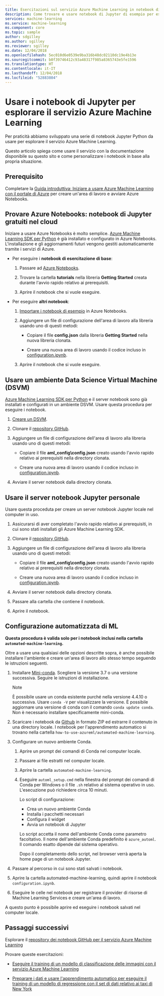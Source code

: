```yaml
---
title: Esercitazioni sul servizio Azure Machine Learning in notebook di Jupyter
description: Come trovare e usare notebook di Jupyter di esempio per esplorare il servizio Azure Machine Learning in Python.
services: machine-learning
ms.service: machine-learning
ms.component: core
ms.topic: sample
author: sdgilley
ms.author: sgilley
ms.reviewer: sgilley
ms.date: 12/04/2018
ms.openlocfilehash: 5ec010d6e0539e9ba316b48dc02110dc19e4b13e
ms.sourcegitcommit: b0f39746412c93a48317f985a8365743e5fe1596
ms.translationtype: HT
ms.contentlocale: it-IT
ms.lasthandoff: 12/04/2018
ms.locfileid: "52883804"
---
```

# <a name="use-jupyter-notebooks-to-explore-azure-machine-learning-service"></a>Usare i notebook di Jupyter per esplorare il servizio Azure Machine Learning


Per praticità abbiamo sviluppato una serie di notebook Jupyter Python da usare per esplorare il servizio Azure Machine Learning. 

Questo articolo spiega come usare il servizio con la documentazione disponibile su questo sito e come personalizzare i notebook in base alla propria situazione. 

## <a name="prerequisite"></a>Prerequisito

Completare la [Guida introduttiva: Iniziare a usare Azure Machine Learning con il portale di Azure](quickstart-get-started.md) per creare un'area di lavoro e avviare Azure Notebooks.

## <a name="try-azure-notebooks-free-jupyter-notebooks-in-the-cloud"></a>Provare Azure Notebooks: notebook di Jupyter gratuiti nel cloud

Iniziare a usare Azure Notebooks è molto semplice. [Azure Machine Learning SDK per Python](https://aka.ms/aml-sdk) è già installato e configurato in Azure Notebooks. L'installazione e gli aggiornamenti futuri vengono gestiti automaticamente tramite i servizi di Azure.
  
+ Per eseguire i **notebook di esercitazione di base**:
  1. Passare ad [Azure Notebooks](https://notebooks.azure.com/).
    
  1. Trovare la cartella **tutorials** nella libreria **Getting Started** creata durante l'avvio rapido relativo ai prerequisiti.
    
  1. Aprire il notebook che si vuole eseguire.
    
+ Per eseguire **altri notebook**:

  1. [Importare i notebook di esempio](https://aka.ms/aml-clone-azure-notebooks) in Azure Notebooks.

  1. Aggiungere un file di configurazione dell'area di lavoro alla libreria usando uno di questi metodi:
     + Copiare il file **config.json** dalla libreria **Getting Started** nella nuova libreria clonata.

     + Creare una nuova area di lavoro usando il codice incluso in [configuration.ipynb](https://github.com/Azure/MachineLearningNotebooks/blob/master/configuration.ipynb).
    
  1. Aprire il notebook che si vuole eseguire.     


## <a name="use-a-data-science-virtual-machine-dsvm"></a>Usare un ambiente Data Science Virtual Machine (DSVM)

[Azure Machine Learning SDK per Python](https://aka.ms/aml-sdk) e il server notebook sono già installati e configurati in un ambiente DSVM. Usare questa procedura per eseguire i notebook.

1. [Creare un DSVM](how-to-configure-environment.md#dsvm).

1. Clonare il [repository GitHub](https://aka.ms/aml-notebooks).

1. Aggiungere un file di configurazione dell'area di lavoro alla libreria usando uno di questi metodi:
    * Copiare il file **aml_config\config.json** creato usando l'avvio rapido relativo ai prerequisiti nella directory clonata.

    * Creare una nuova area di lavoro usando il codice incluso in [configuration.ipynb](https://github.com/Azure/MachineLearningNotebooks/blob/master/configuration.ipynb).

1. Avviare il server notebook dalla directory clonata.

## <a name="use-your-own-jupyter-notebook-server"></a>Usare il server notebook Jupyter personale

Usare questa proceduta per creare un server notebook Jupyter locale nel computer in uso.

1. Assicurarsi di aver completato l'avvio rapido relativo ai prerequisiti, in cui sono stati installati gli Azure Machine Learning SDK.

1. Clonare il [repository GitHub](https://aka.ms/aml-notebooks).

1. Aggiungere un file di configurazione dell'area di lavoro alla libreria usando uno di questi metodi:
    * Copiare il file **aml_config\config.json** creato usando l'avvio rapido relativo ai prerequisiti nella directory clonata.
    
    * Creare una nuova area di lavoro usando il codice incluso in [configuration.ipynb](https://github.com/Azure/MachineLearningNotebooks/blob/master/configuration.ipynb).

1. Avviare il server notebook dalla directory clonata.

1. Passare alla cartella che contiene il notebook.

1. Aprire il notebook.

<a name="auto"></a>

## <a name="automated-ml-setup"></a>Configurazione automatizzata di ML 

**Questa procedura è valida solo per i notebook inclusi nella cartella `automated-machine-learning`.**

Oltre a usare una qualsiasi delle opzioni descritte sopra, è anche possibile installare l'ambiente e creare un'area di lavoro allo stesso tempo seguendo le istruzioni seguenti. 

1. Installare [Mini-conda](https://conda.io/miniconda.html). Scegliere la versione 3.7 o una versione successiva. Seguire le istruzioni di installazione. 
   >[!NOTE]
   >È possibile usare un conda esistente purché nella versione 4.4.10 o successiva. Usare `conda -V` per visualizzare la versione. È possibile aggiornare una versione di conda con il comando `conda update conda`. Non è necessario installare specificamente mini-conda.

1. Scaricare i notebook da [Github](https://github.com/Azure/MachineLearningNotebooks/tree/master/how-to-use-azureml/automated-machine-learning
) in formato ZIP ed estrarre il contenuto in una directory locale. I notebook per l'apprendimento automatico si trovano nella cartella `how-to-use-azureml/automated-machine-learning`.

1. Configurare un nuovo ambiente Conda. 
   1. Aprire un prompt dei comandi di Conda nel computer locale.
   
   1. Passare ai file estratti nel computer locale.
   
   1. Aprire la cartella `automated-machine-learning`.
   
   1. Eseguire `automl_setup.cmd` nella finestra del prompt dei comandi di Conda per Windows o il file `.sh` relativo al sistema operativo in uso. L'esecuzione può richiedere circa 10 minuti.

      Lo script di configurazione:
      + Crea un nuovo ambiente Conda
      + Installa i pacchetti necessari
      + Configura il widget
      + Avvia un notebook di Jupyter
      
      Lo script accetta il nome dell'ambiente Conda come parametro facoltativo. Il nome dell'ambiente Conda predefinito è `azure_automl`. Il comando esatto dipende dal sistema operativo. 
      
      Dopo il completamento dello script, nel browser verrà aperta la home page di un notebook Jupyter.

1. Passare al percorso in cui sono stati salvati i notebook. 

1. Aprire la cartella automated-machine-learning, quindi aprire il notebook `configuration.ipynb`. 

1. Eseguire le celle nel notebook per registrare il provider di risorse di Machine Learning Services e creare un'area di lavoro.

A questo punto è possibile aprire ed eseguire i notebook salvati nel computer locale.


## <a name="next-steps"></a>Passaggi successivi

Esplorare il [repository dei notebook GitHub per il servizio Azure Machine Learning](https://aka.ms/aml-notebooks)

Provare queste esercitazioni:
+ [Eseguire il training di un modello di classificazione delle immagini con il servizio Azure Machine Learning](tutorial-train-models-with-aml.md)

+ [Preparare i dati e usare l'apprendimento automatico per eseguire il training di un modello di regressione con il set di dati relativo ai taxi di New York](tutorial-data-prep.md)
